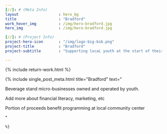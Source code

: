 ```yaml
---
[//]: # (Meta Info)
layout 					: hero_bg
title 					: "Bradford"
work_hover_img			: /img/hero-bradford.jpg
hero_img				: /img/hero-bradford.jpg

[//]: # (Project Info)
project-hero-icon 		: "/img/logo-big-bsb.png"
project-title 			: "Bradford"
project-subtitle 		: "Supporting locaL youth at the start of their school day"

---
```

{% include return-work.html %}
<div class="single_post_wrapper">
	{% include single_post_meta.html
		title="Bradford"
		text="<p>Beverage stand micro-businesses owned and operated by youth.</p>
		<p>Add more about financial literacy, marketing, etc</p>
		<p>Portion of proceeds benefit programming at local community center</p>"

	%}
</div>
